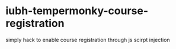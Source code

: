 # iubh-tempermonky-course-registration
simply hack to enable course registration through js scirpt injection
